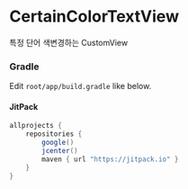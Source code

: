 # CertainColorTextView
특정 단어 색변경하는 CustomView

### Gradle

Edit `root/app/build.gradle` like below.

#### JitPack
```gradle
allprojects {
    repositories {
        google()
        jcenter()
        maven { url "https://jitpack.io" }
    }
}
```

